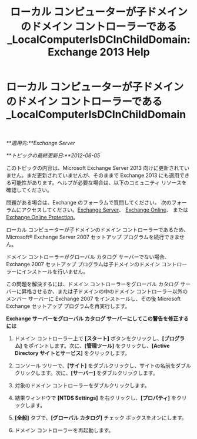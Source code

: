 ﻿---
title: 'ローカル コンピューターが子ドメインのドメイン コントローラーである_LocalComputerIsDCInChildDomain: Exchange 2013 Help'
TOCTitle: ローカル コンピューターが子ドメインのドメイン コントローラーである_LocalComputerIsDCInChildDomain
ms:assetid: 7db1dcc0-d953-41b8-b081-2a47a70950c4
ms:mtpsurl: https://technet.microsoft.com/ja-jp/library/ms.exch.setupreadiness.localcomputerisdcinchilddomain(v=EXCHG.150)
ms:contentKeyID: 48269705
ms.date: 04/24/2018
mtps_version: v=EXCHG.150
ms.translationtype: HT
---

# ローカル コンピューターが子ドメインのドメイン コントローラーである\_LocalComputerIsDCInChildDomain

 

_**適用先:**Exchange Server_

_**トピックの最終更新日:**2012-06-05_

このトピックの内容は、Microsoft Exchange Server 2013 向けに更新されていません。まだ更新されていませんが、そのままで Exchange 2013 にも適用できる可能性があります。ヘルプが必要な場合は、以下のコミュニティ リソースを確認してください。

問題がある場合は、Exchange のフォーラムで質問してください。 次のフォーラムにアクセスしてください。[Exchange Server](https://go.microsoft.com/fwlink/p/?linkid=60612)、 [Exchange Online](https://go.microsoft.com/fwlink/p/?linkid=267542)、 または [Exchange Online Protection](https://go.microsoft.com/fwlink/p/?linkid=285351)。

ローカル コンピューターが子ドメインのドメイン コントローラーであるため、Microsoft® Exchange Server 2007 セットアップ プログラムを続行できません。

ドメイン コントローラーがグローバル カタログ サーバーでない場合、Exchange 2007 セットアップ プログラムは子ドメインのドメイン コントローラーにインストールを行いません。

この問題を解決するには、ドメイン コントローラーをグローバル カタログ サーバーに昇格させるか、または子ドメインの中のドメイン コントローラー以外のメンバー サーバーに Exchange 2007 をインストールし、その後 Microsoft Exchange セットアップ プログラムを再実行します。

**Exchange サーバーをグローバル カタログ サーバーにしてこの警告を修正するには**

1.  ドメイン コントローラー上で **\[スタート\]** ボタンをクリックし、**\[プログラム\]** をポイントします。次に、**\[管理ツール\]** をクリックし、**\[Active Directory サイトとサービス\]** をクリックします。

2.  コンソール ツリーで、**\[サイト\]** をダブルクリックし、サイトの名前をダブルクリックします。次に、**\[サーバー\]** をダブルクリックします。

3.  対象のドメイン コントローラーをダブルクリックします。

4.  結果ウィンドウで **\[NTDS Settings\]** を右クリックし、**\[プロパティ\]** をクリックします。

5.  **\[全般\]** タブで、**\[グローバル カタログ\]** チェック ボックスをオンにします。

6.  ドメイン コントローラーを再起動します。

